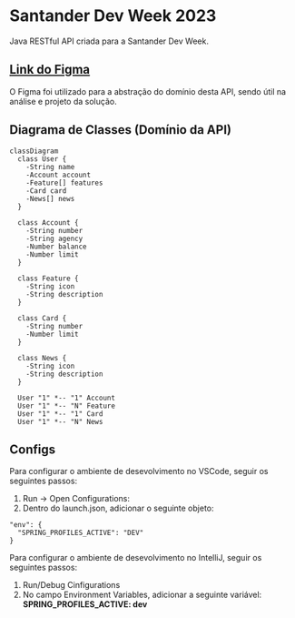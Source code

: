 # Santander Dev Week 2023

Java RESTful API criada para a Santander Dev Week.

## [Link do Figma](https://www.figma.com/file/0ZsjwjsYlYd3timxqMWlbj/SANTANDER---Projeto-Web%2FMobile?type=design&node-id=1421%3A432&mode=design&t=6dPQuerScEQH0zAn-1)

O Figma foi utilizado para a abstração do domínio desta API, sendo útil na análise e projeto da solução.

## Diagrama de Classes (Domínio da API)

```mermaid
classDiagram
  class User {
    -String name
    -Account account
    -Feature[] features
    -Card card
    -News[] news
  }

  class Account {
    -String number
    -String agency
    -Number balance
    -Number limit
  }

  class Feature {
    -String icon
    -String description
  }

  class Card {
    -String number
    -Number limit
  }

  class News {
    -String icon
    -String description
  }

  User "1" *-- "1" Account
  User "1" *-- "N" Feature
  User "1" *-- "1" Card
  User "1" *-- "N" News
```

## Configs

Para configurar o ambiente de desevolvimento no VSCode, seguir os seguintes passos:

1. Run -> Open Configurations:
2. Dentro do launch.json, adicionar o seguinte objeto: 

```
"env": {
  "SPRING_PROFILES_ACTIVE": "DEV"
}

```
Para configurar o ambiente de desevolvimento no IntelliJ, seguir os seguintes passos:

1. Run/Debug Cinfigurations
2. No campo Environment Variables, adicionar a seguinte variável: **SPRING_PROFILES_ACTIVE: dev**